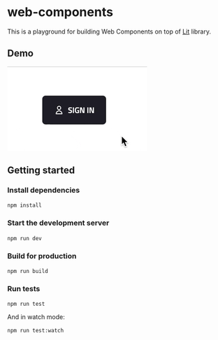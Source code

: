 # web-components

This is a playground for building Web Components on top of [Lit](https://lit.dev) library.

## Demo

![demo](./foo-button-demo.gif)

## Getting started

### Install dependencies

```
npm install
```

### Start the development server

```
npm run dev
```

### Build for production

```
npm run build
```

### Run tests

```
npm run test
```

And in watch mode:

```
npm run test:watch
```


